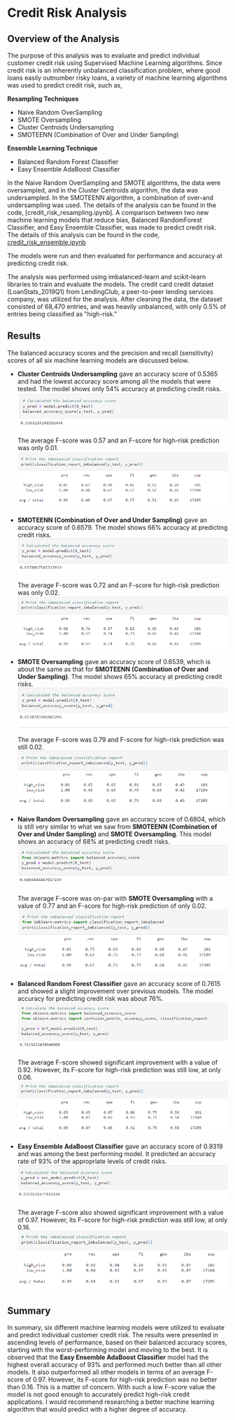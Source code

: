 # Credit Risk Analysis

## Overview of the Analysis

The purpose of this analysis was to evaluate and predict individual customer credit risk using Supervised Machine Learning algorithms. Since credit risk is an inherently unbalanced classification problem, where good loans easily outnumber risky loans, a variety of machine learning algorithms was used to predict credit risk, such as,

**Resampling Techniques**
* Naive Random OverSampling
* SMOTE Oversampling 
* Cluster Centroids Undersampling
* SMOTEENN (Combination of Over and Under Sampling)

**Ensemble Learning Technique**
* Balanced Random Forest Classifier
* Easy Ensemble AdaBoost Classifier

In the Naive Random OverSampling and SMOTE algorithms, the data were oversampled, and in the Cluster Centroids algorithm, the data was undersampled. In the SMOTEENN algorithm, a combination of over-and undersampling was used. The details of the analysis can be found in the code, [credit_risk_resampling.ipynb]. A comparison between two new machine learning models that reduce bias, Balanced RandomForest Classifier, and Easy Ensemble Classifier, was made to predict credit risk. The details of this analysis can be found in the code, [credit_risk_ensemble.ipynb](https://github.com/dshetty100/Credit_Risk_Analysis/blob/main/credit_risk_ensemble.ipynb)

The models were run and then evaluated for performance and accuracy at predicting credit risk.

The analysis was performed using imbalanced-learn and scikit-learn libraries to train and evaluate the models. The credit card credit dataset (LoanStats_2019Q1) from LendingClub, a peer-to-peer lending services company, was utilized for the analysis. After cleaning the data, the dataset consisted of 68,470 entries, and was heavily unbalanced, with only 0.5% of entries being classified as "high-risk."



## Results

The balanced accuracy scores and the precision and recall (sensitivity) scores of all six machine learning models are discussed below.

* **Cluster Centroids Undersampling** gave an accuracy score of 0.5365 and had the lowest accuracy score among all the models that were tested. The model shows only 54% accuracy at predicting credit risks.
    ![Cluster Centroids Undersampling Balanced Accuracy Score](Images/CC_BA.png)

    The average F-score was 0.57 and an F-score for high-risk prediction was only 0.01.
    ![Cluster Centroids Undersampling Imbalanced Classifications Report](Images/CC_CR.png)

* **SMOTEENN (Combination of Over and Under Sampling)** gave an accuracy score of 0.6579. The model shows 66% accuracy at predicting credit risks. 
    ![Combination Sampling Balanced Accuracy Score](Images/SMOTEEN_BA.png)

    The average F-score was 0.72 and an F-score for high-risk prediction was only 0.02.
    ![Combination Sampling Imbalanced Classifications Report](Images/SMOTEEN_CR.png)

* **SMOTE Oversampling** gave an accuracy score of 0.6539, which is about the same as that for **SMOTEENN (Combination of Over and Under Sampling)**. The model shows 65% accuracy at predicting credit risks.
    ![SMOTE Oversampling Balanced Accuracy Score](Images/SMOTE_BA.png)

    The average F-score was 0.79 and F-score for high-risk prediction was still 0.02.
    ![SMOTE Oversampling Imbalanced Classifications Report](Images/SMOTE_CR.png)

* **Naive Random Oversampling** gave an accuracy score of 0.6804, which is still very similar to what we saw from **SMOTEENN (Combination of Over and Under Sampling)** and **SMOTE Oversampling**. This model shows an accuracy of 68% at predicting credit risks.
    ![Random Oversampling Balanced Accuracy Score](Images/NRO_BA.png)

    The average F-score was on-par with **SMOTE Oversampling** with a value of 0.77 and an F-score for high-risk prediction of only 0.02.
    ![Random Oversampling Imbalanced Classifications Report](Images/NRO_CR.png)

* **Balanced Random Forest Classifier** gave an accuracy score of 0.7615 and showed a slight improvement over previous models. The model accuracy for predicting credit risk was about 76%.
    ![Balanced Random Forest Classifier Balanced Accuracy Score](Images/BRFC_BA.png)

    The average F-score showed significant improvement with a value of 0.92. However, its F-score for high-risk prediction was still low, at only 0.06.    
    ![Balanced Random Forest Classifier Imbalanced Classifications Report](Images/BRFC_CR.png)

* **Easy Ensemble AdaBoost Classifier** gave an accuracy score of 0.9319 and was among the best performing model. It predicted an accuracy rate of 93% of the appropriate levels of credit risks.
    ![Easy Ensemble AdaBoost Classifier Balanced Accuracy Score](Images/EEAC_BA.png)

    The average F-score also showed significant improvement with a value of 0.97. However, its F-score for high-risk prediction was still low, at only 0.16.      
    ![Easy Ensemble AdaBoost Classifier Imbalanced Classifications Report](Images/EEAC_CR.png)

## Summary

In summary, six different machine learning models were utilized to evaluate and predict individual customer credit risk.
The results were presented in ascending levels of performance, based on their balanced accuracy scores, starting with the worst-performing model and moving to the best. It is observed that 
the **Easy Ensemble AdaBoost Classifier** model had the highest overall accuracy of 93% and performed much better than all other models. It also outperformed all other models in terms of an average F-score of 0.97. However, its F-score for high-risk prediction was no better than 0.16. This is a matter of concern. With such a low F-score value the model is not good enough to accurately predict high-risk credit applications. I would recommend researching a better machine learning algorithm that would predict with a higher degree of accuracy. 



